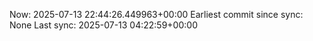 Now: 2025-07-13 22:44:26.449963+00:00 Earliest commit since sync: None Last sync: 2025-07-13 04:22:59+00:00

